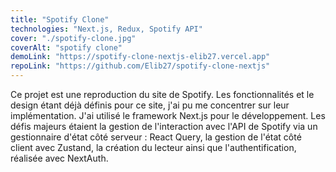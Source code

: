 ```yaml
---
title: "Spotify Clone"
technologies: "Next.js, Redux, Spotify API"
cover: "./spotify-clone.jpg"
coverAlt: "spotify clone"
demoLink: "https://spotify-clone-nextjs-elib27.vercel.app"
repoLink: "https://github.com/Elib27/spotify-clone-nextjs"
---
```


Ce projet est une reproduction du site de Spotify. Les fonctionnalités et le design étant déjà définis pour ce site, j'ai pu me concentrer sur leur implémentation. J'ai utilisé le framework Next.js pour le développement. Les défis majeurs étaient la gestion de l'interaction avec l'API de Spotify via un gestionnaire d'état côté serveur : React Query, la gestion de l'état côté client avec Zustand, la création du lecteur ainsi que l'authentification, réalisée avec NextAuth.
